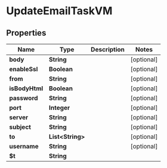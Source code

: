 

# UpdateEmailTaskVM


## Properties

| Name | Type | Description | Notes |
|------------ | ------------- | ------------- | -------------|
|**body** | **String** |  |  [optional] |
|**enableSsl** | **Boolean** |  |  [optional] |
|**from** | **String** |  |  [optional] |
|**isBodyHtml** | **Boolean** |  |  [optional] |
|**password** | **String** |  |  [optional] |
|**port** | **Integer** |  |  [optional] |
|**server** | **String** |  |  [optional] |
|**subject** | **String** |  |  [optional] |
|**to** | **List&lt;String&gt;** |  |  [optional] |
|**username** | **String** |  |  [optional] |
|**$t** | **String** |  |  |



